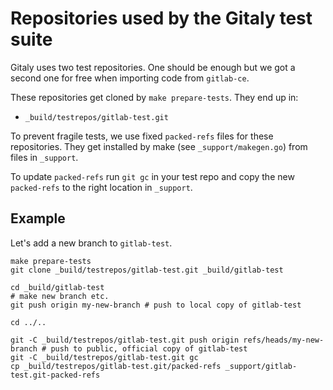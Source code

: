 # Repositories used by the Gitaly test suite

Gitaly uses two test repositories. One should be enough but we got a
second one for free when importing code from `gitlab-ce`.

These repositories get cloned by `make prepare-tests`. They end up in:

- `_build/testrepos/gitlab-test.git`

To prevent fragile tests, we use fixed `packed-refs` files for these
repositories. They get installed by make (see `_support/makegen.go`)
from files in `_support`.

To update `packed-refs` run `git gc` in your test repo and copy the new
`packed-refs` to the right location in `_support`.

## Example

Let's add a new branch to `gitlab-test`.

```shell
make prepare-tests
git clone _build/testrepos/gitlab-test.git _build/gitlab-test

cd _build/gitlab-test
# make new branch etc.
git push origin my-new-branch # push to local copy of gitlab-test

cd ../..

git -C _build/testrepos/gitlab-test.git push origin refs/heads/my-new-branch # push to public, official copy of gitlab-test
git -C _build/testrepos/gitlab-test.git gc
cp _build/testrepos/gitlab-test.git/packed-refs _support/gitlab-test.git-packed-refs
```

